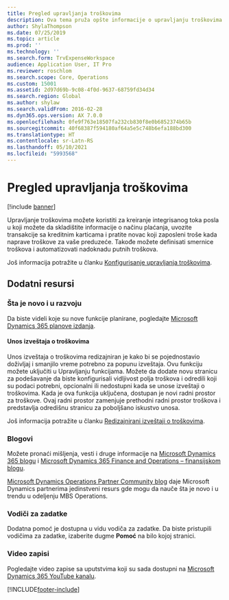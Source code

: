 ```yaml
---
title: Pregled upravljanja troškovima
description: Ova tema pruža opšte informacije o upravljanju troškovima i veze do dodatnih resursa. Upravljanje troškovima možete koristiti za kreiranje integrisanog toka posla u koji možete da skladištite informacije o načinu plaćanja, uvozite transakcije sa kreditnim karticama i pratite novac koji zaposleni troše kada naprave troškove za vaše preduzeće.
author: ShylaThompson
ms.date: 07/25/2019
ms.topic: article
ms.prod: ''
ms.technology: ''
ms.search.form: TrvExpenseWorkspace
audience: Application User, IT Pro
ms.reviewer: roschlom
ms.search.scope: Core, Operations
ms.custom: 15001
ms.assetid: 2d97d69b-9c08-4f0d-9637-68759fd34d34
ms.search.region: Global
ms.author: shylaw
ms.search.validFrom: 2016-02-28
ms.dyn365.ops.version: AX 7.0.0
ms.openlocfilehash: 0fe9f763e18507fa232cb830f8e0b6852374b65b
ms.sourcegitcommit: 40f68387f594180af64a5e5c748b6efa188bd300
ms.translationtype: HT
ms.contentlocale: sr-Latn-RS
ms.lasthandoff: 05/10/2021
ms.locfileid: "5993568"
---
```

# <a name="expense-management-overview"></a>Pregled upravljanja troškovima

[!include [banner](../includes/banner.md)]

Upravljanje troškovima možete koristiti za kreiranje integrisanog toka posla u koji možete da skladištite informacije o načinu plaćanja, uvozite transakcije sa kreditnim karticama i pratite novac koji zaposleni troše kada naprave troškove za vaše preduzeće. Takođe možete definisati smernice troškova i automatizovati nadoknadu putnih troškova.

Još informacija potražite u članku [Konfigurisanje upravljanja troškovima](plan-expense-management.md).

## <a name="additional-resources"></a>Dodatni resursi

### <a name="whats-new-and-in-development"></a>Šta je novo i u razvoju

Da biste videli koje su nove funkcije planirane, pogledajte [Microsoft Dynamics 365 planove izdanja](/dynamics365/release-plans/).

#### <a name="expense-report-entry"></a>Unos izveštaja o troškovima

Unos izveštaja o troškovima redizajniran je kako bi se pojednostavio doživljaj i smanjilo vreme potrebno za popunu izveštaja. Ovu funkciju možete uključiti u Upravljanju funkcijama. Možete da dodate novu stranicu za podešavanje da biste konfigurisali vidljivost polja troškova i odredili koji su podaci potrebni, opcionalni ili nedostupni kada se unose izveštaji o troškovima. Kada je ova funkcija uključena, dostupan je novi radni prostor za troškove. Ovaj radni prostor zamenjuje prethodni radni prostor troškova i predstavlja odredišnu stranicu za poboljšano iskustvo unosa.

Još informacija potražite u članku [Redizajnirani izveštaji o troškovima](ExpenseWorkspaceNew.md).

### <a name="blogs"></a>Blogovi

Možete pronaći mišljenja, vesti i druge informacije na [Microsoft Dynamics 365 blogu](https://community.dynamics.com/b/msftdynamicsblog?c=Enterprise) i [Microsoft Dynamics 365 Finance and Operations – finansijskom blogu](https://community.dynamics.com/365/financeandoperations/b/financials).

[Microsoft Dynamics Operations Partner Community blog](https://community.dynamics.com/partner/b/operationspartnercommunityblog) daje Microsoft Dynamics partnerima jedinstveni resurs gde mogu da nauče šta je novo i u trendu u odeljenju MBS Operations.

### <a name="task-guides"></a>Vodiči za zadatke

Dodatna pomoć je dostupna u vidu vodiča za zadatke. Da biste pristupili vodičima za zadatke, izaberite dugme **Pomoć** na bilo kojoj stranici.

### <a name="videos"></a>Video zapisi

Pogledajte video zapise sa uputstvima koji su sada dostupni na [Microsoft Dynamics 365 YouTube kanalu](https://www.youtube.com/channel/UCJGCg4rB3QSs8y_1FquelBQ).


[!INCLUDE[footer-include](../includes/footer-banner.md)]